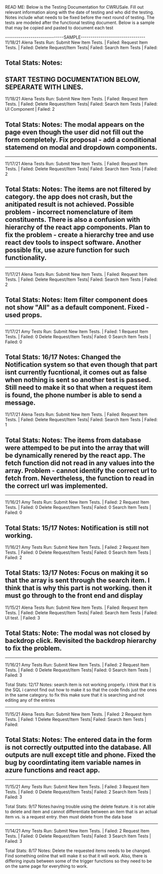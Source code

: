READ ME: Below is the Testing Documentation for CWRUSale. Fill out relevant information along with the date of testing and who did the testing. 
Notes include what needs to be fixed before the next round of testing. The tests are modeled after the functional testing document. 
Below is a sample that may be copied and pasted to document each test

------------------------------SAMPLE---------------------------------
11/18/21 Alena
Tests Run:
Submit New Item Tests.   | Failed: 
Request Item Tests.      | Failed: 
Delete Request/Item Tests| Failed: 
Search Item Tests        | Failed: 

Total Stats: 
Notes:
---------------------------------------------------------------------


START TESTING DOCUMENTATION BELOW, SEPEARATE WITH LINES.
---------------------------------------------------------------------
11/18/21 Alena
Tests Run:
Submit New Item Tests.   | Failed: 
Request Item Tests.      | Failed: 
Delete Request/Item Tests| Failed: 
Search Item Tests        | Failed: 
UI Component             | Failed: 2

Total Stats: 
Notes: The modal appears on the page even though the user did not fill out the form completely. Fix proposal - add a conditional statemend on modal and dropdown components. 
---------------------------------------------------------------------
---------------------------------------------------------------------
11/17/21 Alena
Tests Run:
Submit New Item Tests.   | Failed: 
Request Item Tests.      | Failed: 
Delete Request/Item Tests| Failed: 
Search Item Tests        | Failed: 2

Total Stats: 
Notes: The items are not filtered by category. the app does not crash, but the anitipated result is not achieved. Possible problem - incorrect nomenclature of item constituents. There is also a confusion with hierarchy of the react app components. Plan to fix the problem - create a hierarchy tree and use react dev tools to inspect software. Another possible fix, use azure function for such functionality.
---------------------------------------------------------------------
---------------------------------------------------------------------
11/17/21 Alena
Tests Run:
Submit New Item Tests.   | Failed: 
Request Item Tests.      | Failed: 
Delete Request/Item Tests| Failed: 
Search Item Tests        | Failed: 2

Total Stats: 
Notes: Item filter component does not show "All" as a default component. Fixed - used props. 
---------------------------------------------------------------------
---------------------------------------------------------------------
11/17/21 Amy
Tests Run:
Submit New Item Tests.   | Failed: 1
Request Item Tests.      | Failed: 0
Delete Request/Item Tests| Failed: 0
Search Item Tests        | Failed: 0

Total Stats: 16/17
Notes: Changed the Notification system so that even though that part isnt currently fucntional, it comes out as false when nothing is sent so another test
is passed. Still need to make it so that when a request item is found, the phone number is able to send a message. 
---------------------------------------------------------------------
11/17/21 Alena
Tests Run:
Submit New Item Tests.   | Failed: 
Request Item Tests.      | Failed: 
Delete Request/Item Tests| Failed: 
Search Item Tests        | Failed: 1

Total Stats: 
Notes: The items from database were attemped to be put into the array that will be dynamically renered by the react app. The fetch function did not read in any values into the array. Problem - cannot identify the correct url to fetch from. Nevertheless, the function to read in the correct url was implemented.
---------------------------------------------------------------------
---------------------------------------------------------------------
11/16/21 Amy 
Tests Run:
Submit New Item Tests.   | Failed: 2
Request Item Tests.      | Failed: 0
Delete Request/Item Tests| Failed: 0
Search Item Tests        | Failed: 0

Total Stats: 15/17
Notes: Notification is still not working.
---------------------------------------------------------------------
11/16/21 Amy 
Tests Run:
Submit New Item Tests.   | Failed: 2
Request Item Tests.      | Failed: 0
Delete Request/Item Tests| Failed: 0
Search Item Tests        | Failed: 2

Total Stats: 13/17
Notes: Focus on making it so that the array is sent through the search item. I think that is why this part is not working. then it must go
through to the front end and display
---------------------------------------------------------------------
11/15/21 Alena
Tests Run:
Submit New Item Tests.   | Failed: 
Request Item Tests.      | Failed: 
Delete Request/Item Tests| Failed: 
Search Item Tests        | Failed: 
UI test.                 | Failed: 3

Total Stats: 
Note: The modal was not closed by backdrop click. Revisited the backdrop hierarchy to fix the problem. 
---------------------------------------------------------------------
---------------------------------------------------------------------
11/16/21 Amy 
Tests Run:
Submit New Item Tests.   | Failed: 2
Request Item Tests.      | Failed: 0
Delete Request/Item Tests| Failed: 0
Search Item Tests        | Failed: 3

Total Stats: 12/17
Notes: search item is not working properly. i think that it is the SQL i cannot find out how to make it so that
the code finds just the ones in the same category. to fix this make sure that it is searching and not editing any of the entries

---------------------------------------------------------------------
11/15/21 Alena
Tests Run:
Submit New Item Tests.   | Failed: 2
Request Item Tests.      | Failed: 1
Delete Request/Item Tests| Failed: 
Search Item Tests        | Failed: 

Total Stats: 
Notes: The entered data in the form is not correctly outputted into the database. All outputs are null except title and phone. Fixed the bug by coordintating item variable names in azure functions and react app.
---------------------------------------------------------------------
---------------------------------------------------------------------
11/15/21 Amy 
Tests Run:
Submit New Item Tests.   | Failed: 3
Request Item Tests.      | Failed: 0
Delete Request/Item Tests| Failed: 2
Search Item Tests        | Failed: 3

Total Stats: 9/17
Notes:having trouble using the delete feature. it is not able to delete and item and cannot differentiate between an item that is an actual item vs. is 
a request entry. then must delete from the data base

---------------------------------------------------------------------
11/14/21 Amy 
Tests Run:
Submit New Item Tests.   | Failed: 2
Request Item Tests.      | Failed: 0
Delete Request/Item Tests| Failed: 3
Search Item Tests        | Failed: 3

Total Stats: 8/17
Notes: Delete the requested items needs to be changed. Find something online that will make it so that it will work. Also, there is differing inputs between
some of the trigger functions so they need to be on the same page for everything to work. 
